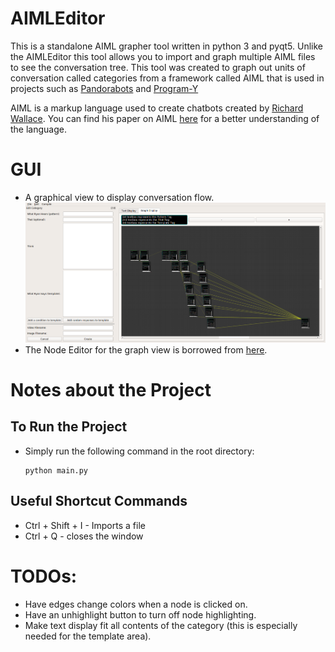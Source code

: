 # AIMLEditor
This is a standalone AIML grapher tool  written in python 3 and pyqt5. Unlike the AIMLEditor this tool allows you to import and graph multiple AIML files to see the conversation tree. This tool was created to graph out units of conversation called categories from a framework called AIML that is used in projects such as [Pandorabots](https://home.pandorabots.com/home.html) and [Program-Y](https://github.com/keiffster/program-y)


AIML is a markup language used to create chatbots created by [Richard Wallace](https://en.wikipedia.org/wiki/Richard_Wallace_(scientist)). You can find his paper on AIML [here](https://freeshell.de/~chali/programowanie/Anatomy_of_ALICE.pdf) for a better understanding of the language.

# GUI
- A graphical view to display conversation flow.
![graph view](Media/graphview.png)
- The Node Editor for the graph view is borrowed from [here](https://gitlab.com/pavel.krupala/pyqt-node-editor-tutorials).


# Notes about the Project

## To Run the Project
- Simply run the following command in the root directory: 
    ```
    python main.py
    ``` 

## Useful Shortcut Commands
- Ctrl + Shift + I - Imports a file
- Ctrl + Q - closes the window


# TODOs:
- Have edges change colors when a node is clicked on.
- Have an unhighlight button to turn off node highlighting.
- Make text display fit all contents of the category (this is especially needed for the template area).
